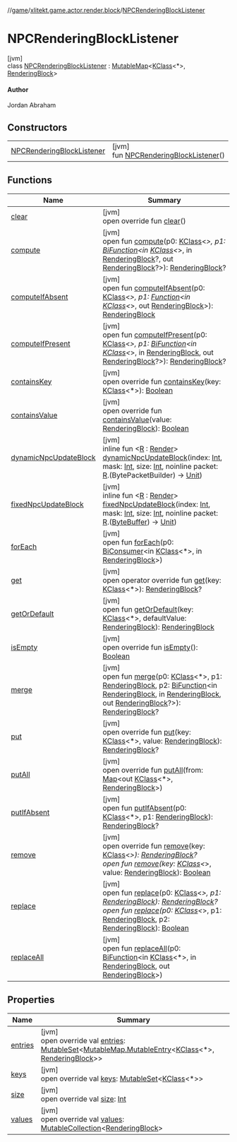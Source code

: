 //[game](../../../index.md)/[xlitekt.game.actor.render.block](../index.md)/[NPCRenderingBlockListener](index.md)

# NPCRenderingBlockListener

[jvm]\
class [NPCRenderingBlockListener](index.md) : [MutableMap](https://kotlinlang.org/api/latest/jvm/stdlib/kotlin.collections/-mutable-map/index.html)&lt;[KClass](https://kotlinlang.org/api/latest/jvm/stdlib/kotlin.reflect/-k-class/index.html)&lt;*&gt;, [RenderingBlock](../-rendering-block/index.md)&gt; 

#### Author

Jordan Abraham

## Constructors

| | |
|---|---|
| [NPCRenderingBlockListener](-n-p-c-rendering-block-listener.md) | [jvm]<br>fun [NPCRenderingBlockListener](-n-p-c-rendering-block-listener.md)() |

## Functions

| Name | Summary |
|---|---|
| [clear](../../xlitekt.game.packet.disassembler.handler/-packet-handler-listener/index.md#1264776610%2FFunctions%2F440369633) | [jvm]<br>open override fun [clear](../../xlitekt.game.packet.disassembler.handler/-packet-handler-listener/index.md#1264776610%2FFunctions%2F440369633)() |
| [compute](../-player-rendering-block-listener/index.md#595620674%2FFunctions%2F440369633) | [jvm]<br>open fun [compute](../-player-rendering-block-listener/index.md#595620674%2FFunctions%2F440369633)(p0: [KClass](https://kotlinlang.org/api/latest/jvm/stdlib/kotlin.reflect/-k-class/index.html)&lt;*&gt;, p1: [BiFunction](https://docs.oracle.com/javase/8/docs/api/java/util/function/BiFunction.html)&lt;in [KClass](https://kotlinlang.org/api/latest/jvm/stdlib/kotlin.reflect/-k-class/index.html)&lt;*&gt;, in [RenderingBlock](../-rendering-block/index.md)?, out [RenderingBlock](../-rendering-block/index.md)?&gt;): [RenderingBlock](../-rendering-block/index.md)? |
| [computeIfAbsent](../-player-rendering-block-listener/index.md#950117699%2FFunctions%2F440369633) | [jvm]<br>open fun [computeIfAbsent](../-player-rendering-block-listener/index.md#950117699%2FFunctions%2F440369633)(p0: [KClass](https://kotlinlang.org/api/latest/jvm/stdlib/kotlin.reflect/-k-class/index.html)&lt;*&gt;, p1: [Function](https://docs.oracle.com/javase/8/docs/api/java/util/function/Function.html)&lt;in [KClass](https://kotlinlang.org/api/latest/jvm/stdlib/kotlin.reflect/-k-class/index.html)&lt;*&gt;, out [RenderingBlock](../-rendering-block/index.md)&gt;): [RenderingBlock](../-rendering-block/index.md) |
| [computeIfPresent](../-player-rendering-block-listener/index.md#1023452055%2FFunctions%2F440369633) | [jvm]<br>open fun [computeIfPresent](../-player-rendering-block-listener/index.md#1023452055%2FFunctions%2F440369633)(p0: [KClass](https://kotlinlang.org/api/latest/jvm/stdlib/kotlin.reflect/-k-class/index.html)&lt;*&gt;, p1: [BiFunction](https://docs.oracle.com/javase/8/docs/api/java/util/function/BiFunction.html)&lt;in [KClass](https://kotlinlang.org/api/latest/jvm/stdlib/kotlin.reflect/-k-class/index.html)&lt;*&gt;, in [RenderingBlock](../-rendering-block/index.md), out [RenderingBlock](../-rendering-block/index.md)?&gt;): [RenderingBlock](../-rendering-block/index.md)? |
| [containsKey](../../xlitekt.game.packet.disassembler.handler/-packet-handler-listener/index.md#-1371001036%2FFunctions%2F440369633) | [jvm]<br>open override fun [containsKey](../../xlitekt.game.packet.disassembler.handler/-packet-handler-listener/index.md#-1371001036%2FFunctions%2F440369633)(key: [KClass](https://kotlinlang.org/api/latest/jvm/stdlib/kotlin.reflect/-k-class/index.html)&lt;*&gt;): [Boolean](https://kotlinlang.org/api/latest/jvm/stdlib/kotlin/-boolean/index.html) |
| [containsValue](../-player-rendering-block-listener/index.md#481990081%2FFunctions%2F440369633) | [jvm]<br>open override fun [containsValue](../-player-rendering-block-listener/index.md#481990081%2FFunctions%2F440369633)(value: [RenderingBlock](../-rendering-block/index.md)): [Boolean](https://kotlinlang.org/api/latest/jvm/stdlib/kotlin/-boolean/index.html) |
| [dynamicNpcUpdateBlock](dynamic-npc-update-block.md) | [jvm]<br>inline fun &lt;[R](dynamic-npc-update-block.md) : [Render](../../xlitekt.game.actor.render/-render/index.md)&gt; [dynamicNpcUpdateBlock](dynamic-npc-update-block.md)(index: [Int](https://kotlinlang.org/api/latest/jvm/stdlib/kotlin/-int/index.html), mask: [Int](https://kotlinlang.org/api/latest/jvm/stdlib/kotlin/-int/index.html), size: [Int](https://kotlinlang.org/api/latest/jvm/stdlib/kotlin/-int/index.html), noinline packet: [R](dynamic-npc-update-block.md).(BytePacketBuilder) -&gt; [Unit](https://kotlinlang.org/api/latest/jvm/stdlib/kotlin/-unit/index.html)) |
| [fixedNpcUpdateBlock](fixed-npc-update-block.md) | [jvm]<br>inline fun &lt;[R](fixed-npc-update-block.md) : [Render](../../xlitekt.game.actor.render/-render/index.md)&gt; [fixedNpcUpdateBlock](fixed-npc-update-block.md)(index: [Int](https://kotlinlang.org/api/latest/jvm/stdlib/kotlin/-int/index.html), mask: [Int](https://kotlinlang.org/api/latest/jvm/stdlib/kotlin/-int/index.html), size: [Int](https://kotlinlang.org/api/latest/jvm/stdlib/kotlin/-int/index.html), noinline packet: [R](fixed-npc-update-block.md).([ByteBuffer](https://docs.oracle.com/javase/8/docs/api/java/nio/ByteBuffer.html)) -&gt; [Unit](https://kotlinlang.org/api/latest/jvm/stdlib/kotlin/-unit/index.html)) |
| [forEach](../-player-rendering-block-listener/index.md#-212083051%2FFunctions%2F440369633) | [jvm]<br>open fun [forEach](../-player-rendering-block-listener/index.md#-212083051%2FFunctions%2F440369633)(p0: [BiConsumer](https://docs.oracle.com/javase/8/docs/api/java/util/function/BiConsumer.html)&lt;in [KClass](https://kotlinlang.org/api/latest/jvm/stdlib/kotlin.reflect/-k-class/index.html)&lt;*&gt;, in [RenderingBlock](../-rendering-block/index.md)&gt;) |
| [get](../../xlitekt.game.packet.disassembler.handler/-packet-handler-listener/index.md#1100511326%2FFunctions%2F440369633) | [jvm]<br>open operator override fun [get](../../xlitekt.game.packet.disassembler.handler/-packet-handler-listener/index.md#1100511326%2FFunctions%2F440369633)(key: [KClass](https://kotlinlang.org/api/latest/jvm/stdlib/kotlin.reflect/-k-class/index.html)&lt;*&gt;): [RenderingBlock](../-rendering-block/index.md)? |
| [getOrDefault](../-player-rendering-block-listener/index.md#135466179%2FFunctions%2F440369633) | [jvm]<br>open fun [getOrDefault](../-player-rendering-block-listener/index.md#135466179%2FFunctions%2F440369633)(key: [KClass](https://kotlinlang.org/api/latest/jvm/stdlib/kotlin.reflect/-k-class/index.html)&lt;*&gt;, defaultValue: [RenderingBlock](../-rendering-block/index.md)): [RenderingBlock](../-rendering-block/index.md) |
| [isEmpty](../../xlitekt.game.packet.disassembler.handler/-packet-handler-listener/index.md#-1708477740%2FFunctions%2F440369633) | [jvm]<br>open override fun [isEmpty](../../xlitekt.game.packet.disassembler.handler/-packet-handler-listener/index.md#-1708477740%2FFunctions%2F440369633)(): [Boolean](https://kotlinlang.org/api/latest/jvm/stdlib/kotlin/-boolean/index.html) |
| [merge](../-player-rendering-block-listener/index.md#-135266224%2FFunctions%2F440369633) | [jvm]<br>open fun [merge](../-player-rendering-block-listener/index.md#-135266224%2FFunctions%2F440369633)(p0: [KClass](https://kotlinlang.org/api/latest/jvm/stdlib/kotlin.reflect/-k-class/index.html)&lt;*&gt;, p1: [RenderingBlock](../-rendering-block/index.md), p2: [BiFunction](https://docs.oracle.com/javase/8/docs/api/java/util/function/BiFunction.html)&lt;in [RenderingBlock](../-rendering-block/index.md), in [RenderingBlock](../-rendering-block/index.md), out [RenderingBlock](../-rendering-block/index.md)?&gt;): [RenderingBlock](../-rendering-block/index.md)? |
| [put](../-player-rendering-block-listener/index.md#1171233374%2FFunctions%2F440369633) | [jvm]<br>open override fun [put](../-player-rendering-block-listener/index.md#1171233374%2FFunctions%2F440369633)(key: [KClass](https://kotlinlang.org/api/latest/jvm/stdlib/kotlin.reflect/-k-class/index.html)&lt;*&gt;, value: [RenderingBlock](../-rendering-block/index.md)): [RenderingBlock](../-rendering-block/index.md)? |
| [putAll](../-player-rendering-block-listener/index.md#-1099869612%2FFunctions%2F440369633) | [jvm]<br>open override fun [putAll](../-player-rendering-block-listener/index.md#-1099869612%2FFunctions%2F440369633)(from: [Map](https://kotlinlang.org/api/latest/jvm/stdlib/kotlin.collections/-map/index.html)&lt;out [KClass](https://kotlinlang.org/api/latest/jvm/stdlib/kotlin.reflect/-k-class/index.html)&lt;*&gt;, [RenderingBlock](../-rendering-block/index.md)&gt;) |
| [putIfAbsent](../-player-rendering-block-listener/index.md#651705396%2FFunctions%2F440369633) | [jvm]<br>open fun [putIfAbsent](../-player-rendering-block-listener/index.md#651705396%2FFunctions%2F440369633)(p0: [KClass](https://kotlinlang.org/api/latest/jvm/stdlib/kotlin.reflect/-k-class/index.html)&lt;*&gt;, p1: [RenderingBlock](../-rendering-block/index.md)): [RenderingBlock](../-rendering-block/index.md)? |
| [remove](../../xlitekt.game.packet.disassembler.handler/-packet-handler-listener/index.md#-848852316%2FFunctions%2F440369633) | [jvm]<br>open override fun [remove](../../xlitekt.game.packet.disassembler.handler/-packet-handler-listener/index.md#-848852316%2FFunctions%2F440369633)(key: [KClass](https://kotlinlang.org/api/latest/jvm/stdlib/kotlin.reflect/-k-class/index.html)&lt;*&gt;): [RenderingBlock](../-rendering-block/index.md)?<br>open fun [remove](../-player-rendering-block-listener/index.md#-1226607177%2FFunctions%2F440369633)(key: [KClass](https://kotlinlang.org/api/latest/jvm/stdlib/kotlin.reflect/-k-class/index.html)&lt;*&gt;, value: [RenderingBlock](../-rendering-block/index.md)): [Boolean](https://kotlinlang.org/api/latest/jvm/stdlib/kotlin/-boolean/index.html) |
| [replace](../-player-rendering-block-listener/index.md#-928147709%2FFunctions%2F440369633) | [jvm]<br>open fun [replace](../-player-rendering-block-listener/index.md#-928147709%2FFunctions%2F440369633)(p0: [KClass](https://kotlinlang.org/api/latest/jvm/stdlib/kotlin.reflect/-k-class/index.html)&lt;*&gt;, p1: [RenderingBlock](../-rendering-block/index.md)): [RenderingBlock](../-rendering-block/index.md)?<br>open fun [replace](../-player-rendering-block-listener/index.md#-1868170376%2FFunctions%2F440369633)(p0: [KClass](https://kotlinlang.org/api/latest/jvm/stdlib/kotlin.reflect/-k-class/index.html)&lt;*&gt;, p1: [RenderingBlock](../-rendering-block/index.md), p2: [RenderingBlock](../-rendering-block/index.md)): [Boolean](https://kotlinlang.org/api/latest/jvm/stdlib/kotlin/-boolean/index.html) |
| [replaceAll](../-player-rendering-block-listener/index.md#-347946864%2FFunctions%2F440369633) | [jvm]<br>open fun [replaceAll](../-player-rendering-block-listener/index.md#-347946864%2FFunctions%2F440369633)(p0: [BiFunction](https://docs.oracle.com/javase/8/docs/api/java/util/function/BiFunction.html)&lt;in [KClass](https://kotlinlang.org/api/latest/jvm/stdlib/kotlin.reflect/-k-class/index.html)&lt;*&gt;, in [RenderingBlock](../-rendering-block/index.md), out [RenderingBlock](../-rendering-block/index.md)&gt;) |

## Properties

| Name | Summary |
|---|---|
| [entries](../../xlitekt.game.packet.disassembler.handler/-packet-handler-listener/index.md#313986111%2FProperties%2F440369633) | [jvm]<br>open override val [entries](../../xlitekt.game.packet.disassembler.handler/-packet-handler-listener/index.md#313986111%2FProperties%2F440369633): [MutableSet](https://kotlinlang.org/api/latest/jvm/stdlib/kotlin.collections/-mutable-set/index.html)&lt;[MutableMap.MutableEntry](https://kotlinlang.org/api/latest/jvm/stdlib/kotlin.collections/-mutable-map/-mutable-entry/index.html)&lt;[KClass](https://kotlinlang.org/api/latest/jvm/stdlib/kotlin.reflect/-k-class/index.html)&lt;*&gt;, [RenderingBlock](../-rendering-block/index.md)&gt;&gt; |
| [keys](../../xlitekt.game.packet.disassembler.handler/-packet-handler-listener/index.md#-1153773961%2FProperties%2F440369633) | [jvm]<br>open override val [keys](../../xlitekt.game.packet.disassembler.handler/-packet-handler-listener/index.md#-1153773961%2FProperties%2F440369633): [MutableSet](https://kotlinlang.org/api/latest/jvm/stdlib/kotlin.collections/-mutable-set/index.html)&lt;[KClass](https://kotlinlang.org/api/latest/jvm/stdlib/kotlin.reflect/-k-class/index.html)&lt;*&gt;&gt; |
| [size](../../xlitekt.game.packet.disassembler.handler/-packet-handler-listener/index.md#-157521630%2FProperties%2F440369633) | [jvm]<br>open override val [size](../../xlitekt.game.packet.disassembler.handler/-packet-handler-listener/index.md#-157521630%2FProperties%2F440369633): [Int](https://kotlinlang.org/api/latest/jvm/stdlib/kotlin/-int/index.html) |
| [values](../../xlitekt.game.packet.disassembler.handler/-packet-handler-listener/index.md#211311497%2FProperties%2F440369633) | [jvm]<br>open override val [values](../../xlitekt.game.packet.disassembler.handler/-packet-handler-listener/index.md#211311497%2FProperties%2F440369633): [MutableCollection](https://kotlinlang.org/api/latest/jvm/stdlib/kotlin.collections/-mutable-collection/index.html)&lt;[RenderingBlock](../-rendering-block/index.md)&gt; |
